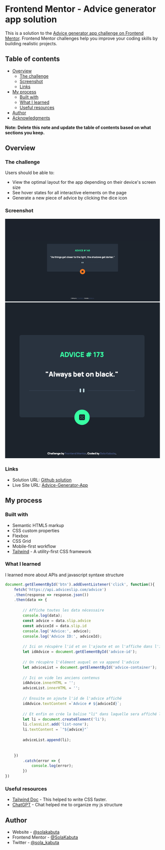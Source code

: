 # Frontend Mentor - Advice generator app solution

This is a solution to the [Advice generator app challenge on Frontend Mentor](https://www.frontendmentor.io/challenges/advice-generator-app-QdUG-13db). Frontend Mentor challenges help you improve your coding skills by building realistic projects.

## Table of contents

- [Overview](#overview)
  - [The challenge](#the-challenge)
  - [Screenshot](#screenshot)
  - [Links](#links)
- [My process](#my-process)
  - [Built with](#built-with)
  - [What I learned](#what-i-learned)
  - [Useful resources](#useful-resources)
- [Author](#author)
- [Acknowledgments](#acknowledgments)

**Note: Delete this note and update the table of contents based on what sections you keep.**

## Overview

### The challenge

Users should be able to:

- View the optimal layout for the app depending on their device's screen size
- See hover states for all interactive elements on the page
- Generate a new piece of advice by clicking the dice icon

### Screenshot

![Desktop](/images/screenshots/desktop-screen.png)
![Mobile](/images/screenshots/mobile-screen.png)


### Links

- Solution URL: [Github solution](https://github.com/SolaKabuta/advice-generator-app-main)
- Live Site URL: [Advice-Generator-App](https://advice-generator-app-main-tawny.vercel.app/)

## My process

### Built with

- Semantic HTML5 markup
- CSS custom properties
- Flexbox
- CSS Grid
- Mobile-first workflow
- [Tailwind](https://tailwindcss.com/) - A utility-first CSS framework


### What I learned

I learned more about APIs and javascript syntaxe structure

```javascript
document.getElementById('btn').addEventListener('click', function(){
    fetch('https://api.adviceslip.com/advice')
    .then(response => response.json())
    .then(data => {

        // Affiche toutes les data nécessaire
        console.log(data);
        const advice = data.slip.advice
        const adviceId = data.slip.id
        console.log('Advice:', advice);
        console.log('Advice ID:', adviceId);

        // Ici on récupère l'id et on l'ajoute et on l'affiche dans l'insère dynamiquement dans l'html
        let idAdvice = document.getElementById('advice-id');

        // On récupère l'élément auquel on va append l'advice
        let adviceList = document.getElementById('advice-container');

        // Ici on vide les anciens contenus
        idAdvice.innerHTML = '';
        adviceList.innerHTML = '';

        // Ensuite on ajoute l'id de l'advice affiché
        idAdvice.textContent =`Advice # ${adviceId}`;

        // Et enfin on crée la balise "li" dans laquelle sera affiché l'advice
        let li = document.createElement('li');
        li.classList.add('list-none');
        li.textContent = `"${advice}"`

        adviceList.append(li);


    })
        .catch(error => {
            console.log(error);
        })
})
```

### Useful resources

- [Tailwind Doc](https://tailwindcss.com/) - This helped to write CSS faster.
- [ChatGPT](https://chatgpt.com/) - Chat helped me to organize my js structure 


## Author

- Website - [@solakabuta](https://www.solakabuta.com)
- Frontend Mentor - [@SolaKabuta](https://www.frontendmentor.io/profile/SolaKabuta)
- Twitter - [@sola_kabuta](https://x.com/sola_kabuta)



